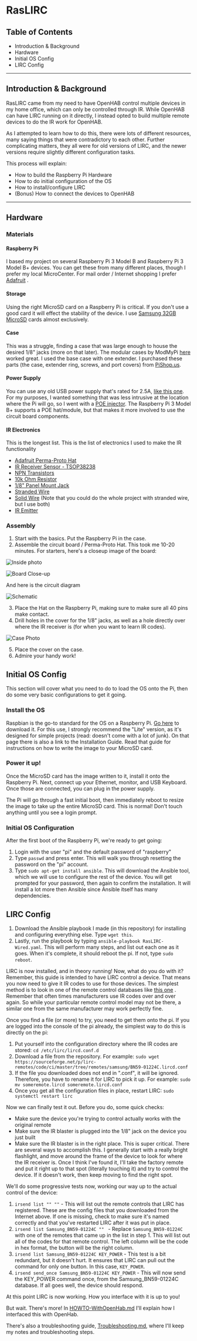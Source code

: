 # RasLIRC
## Table of Contents
  * Introduction & Background
  * Hardware
  * Initial OS Config
  * LIRC Config
---
## Introduction & Background

RasLIRC came from my need to have OpenHAB control multiple devices in my home office, which can only be controlled through IR.  While OpenHAB can have LIRC running on it directly, I instead opted to build multiple remote devices to do the IR work for OpenHAB.

As I attempted to learn how to do this, there were lots of different resources, many saying things that were contradictory to each other.  Further complicating matters, they all were for old versions of LIRC, and the newer versions require slightly different configuration tasks.

This process will explain:
  * How to build the Raspberry Pi Hardware
  * How to do initial configuration of the OS
  * How to install/configure LIRC
  * (Bonus) How to connect the devices to OpenHAB
 
---
## Hardware

### Materials

#### Raspberry Pi
I based my project on several Raspberry Pi 3 Model B and Raspberry Pi 3 Model B+ devices.  You can get these from many different places, though I prefer my local MicroCenter.  For mail order / Internet shopping I prefer [Adafruit](www.adafruit.com) .

#### Storage
Using the right MicroSD card on a Raspberry Pi is critical.  If you don't use a good card it will effect the stability of the device.  I use [Samsung 32GB MicroSD](https://www.amazon.com/Samsung-MicroSD-Adapter-MB-ME32GA-AM/dp/B06XWN9Q99/ref=sr_1_2) cards almost exclusively.

#### Case
This was a struggle, finding a case that was large enough to house the desired 1/8" jacks (more on that later).  The modular cases by ModMyPi [here](https://www.modmypi.com/raspberry-pi/cases-183/raspberry-pi-b-plus2-and-3-cases-1122/plastic-cases-1142/modmypi-modular-rpi-b-plus-case-black) worked great.  I used the base case with one extender.  I purchased these parts (the case, extender ring, screws, and port covers) from [PiShop.us](https://www.pishop.us/product/modmypi-modular-rpi-b23-case-black/).

#### Power Supply
You can use any old USB power supply that's rated for 2.5A, [like this one](https://www.adafruit.com/product/1995).  For my purposes, I wanted something that was less intrusive at the location where the Pi will go, so I went with a [POE injector](https://www.amazon.com/gp/product/B07CNKX14C/ref=oh_aui_search_detailpage?ie=UTF8&psc=1).  The Raspberry Pi 3 Model B+ supports a POE hat/module, but that makes it more involved to use the circuit board components.

#### IR Electronics
This is the longest list.  This is the list of electronics I used to make the IR functionality
  * [Adafruit Perma-Proto Hat](https://www.adafruit.com/product/2310)
  * [IR Receiver Sensor - TSOP38238](https://www.adafruit.com/product/157)
  * [NPN Transistors](https://www.adafruit.com/product/756)
  * [10k Ohm Resistor](https://www.adafruit.com/product/2784)
  * [1/8" Panel Mount Jack](https://www.adafruit.com/product/3692)
  * [Stranded Wire](https://www.adafruit.com/product/3111)  
  * [Solid Wire](https://www.adafruit.com/product/1311) (Note that you could do the whole project with stranded wire, but I use both)
  * [IR Emitter](https://www.amazon.com/Cmple-Extender-Stick-Infrared-Extension/dp/B004WLA25G/ref=sr_1_5)
  
 ### Assembly

1. Start with the basics.  Put the Raspberry Pi in the case.
2. Assemble the circuit board / Perma-Proto Hat.  This took me 10-20 minutes.  For starters, here's a closeup image of the board:

![Inside photo](https://github.com/mediamanrit/RasLIRC/raw/master/Resources/Inside%20Case.jpg)

![Board Close-up](https://github.com/mediamanrit/RasLIRC/raw/master/Resources/Board%20Close-Up.jpg)

And here is the circuit diagram

![Schematic](https://github.com/mediamanrit/RasLIRC/raw/master/Resources/RasLIRC%20Schematic.png)

3. Place the Hat on the Raspberry Pi, making sure to make sure all 40 pins make contact.
4. Drill holes in the cover for the 1/8" jacks, as well as a hole directly over where the IR receiver is (for when you want to learn IR codes).

![Case Photo](https://github.com/mediamanrit/RasLIRC/raw/master/Resources/Case.jpg)

5. Place the cover on the case.
6. Admire your handy work!

## Initial OS Config
This section will cover what you need to do to load the OS onto the Pi, then do some very basic configurations to get it going.

### Install the OS
Raspbian is the go-to standard for the OS on a Raspberry Pi.  [Go here](https://www.raspberrypi.org/downloads/raspbian/) to download it.  For this use, I strongly recommend the "Lite" version, as it's designed for simple projects (read: doesn't come with a lot of junk).  On that page there is also a link to the Installation Guide.  Read that guide for instructions on how to write the image to your MicroSD card.

### Power it up!
Once the MicroSD card has the image written to it, install it onto the Raspberry Pi.  Next, connect up your Ethernet, monitor, and USB Keyboard.  Once those are connected, you can plug in the power supply.

The Pi will go through a fast initial boot, then immediately reboot to resize the image to take up the entire MicroSD card.  This is normal!  Don't touch anything until you see a login prompt.

### Initial OS Configuration
After the first boot of the Raspberry Pi, we're ready to get going:
1. Login with the user "pi" and the default password of "raspberry"
2. Type `passwd` and press enter.  This will walk you through resetting the password on the "pi" account.
3. Type `sudo apt-get install ansible`.  This will download the Ansible tool, which we will use to configure the rest of the device.  You will get prompted for your password, then again to confirm the installation.  It will install a lot more then Ansible since Ansible itself has many dependencies.

## LIRC Config
1. Download the Ansible playbook I made (in this repository) for installing and configuring everything else.  Type `wget this`.
2. Lastly, run the playbook by typing `ansible-playbook RasLIRC-Wired.yaml`.  This will perform many steps, and list out each one as it goes.  When it's complete, it should reboot the pi.  If not, type `sudo reboot`.

LIRC is now installed, and in theory running!  Now, what do you do with it?  Remember, this guide is intended to have LIRC control a device.  That means you now need to give it IR codes to use for those devices.  The simplest method is to look in one of the remote control databases like [this one](https://sourceforge.net/p/lirc-remotes/code/ci/master/tree/remotes/) .  Remember that often times manufacturers use IR codes over and over again.  So while your particular remote control model may not be there, a similar one from the same manufacturer may work perfectly fine.

Once you find a file (or more) to try, you need to get them onto the pi.  If you are logged into the console of the pi already, the simplest way to do this is directly on the pi:
1. Put yourself into the configuration directory where the IR codes are stored: `cd /etc/lirc/lircd.conf.d`
2. Download a file from the repository.  For example: `sudo wget https://sourceforge.net/p/lirc-remotes/code/ci/master/tree/remotes/samsung/BN59-01224C.lircd.conf`
3. If the file you downloaded does not end in ".conf", it will be ignored.  Therefore, you have to rename it for LIRC to pick it up.  For example: `sudo mv someremote.lircd someremote.lircd.conf`
4. Once you get all the configuration files in place, restart LIRC: `sudo systemctl restart lirc`

Now we can finally test it out.  Before you do, some quick checks:
  * Make sure the device you're trying to control actually works with the original remote
  * Make sure the IR blaster is plugged into the 1/8" jack on the device you just built
  * Make sure the IR blaster is in the right place.  This is super critical.  There are several ways to accomplish this.  I generally start with a really bright flashlight, and move around the frame of the device to look for where the IR receiver is.  Once I think I've found it, I'll take the factory remote and put it right up to that spot (literally touching it) and try to control the device.  If it doesn't work, then keep moving to find the right spot.

We'll do some progressive tests now, working our way up to the actual control of the device:
1. `irsend list "" ""` - This will list out the remote controls that LIRC has registered.  These are the config files that you downloaded from the Internet above.  If one is missing, check to make sure it's named correctly and that you've restarted LIRC after it was put in place.
2. `irsend list Samsung_BN59-01224C "" ` - Replace `Samsung_BN59-01224C` with one of the remotes that came up in the list in step 1.  This will list out all of the codes for that remote control.  The left column will be the code in hex format, the button will be the right column.
3. `irsend list Samsung_BN59-01224C KEY_POWER` - This test is a bit redundant, but it doesn't hurt.  It ensures that LIRC can pull out the command for only one button.  In this case, `KEY_POWER`.
4. `irsend send_once Samsung_BN59-01224C KEY_POWER` - This will now send the KEY_POWER command once, from the Samsung_BN59-01224C database.  If all goes well, the device should respond.

At this point LIRC is now working.  How you interface with it is up to you!

But wait.  There's more!  In [HOWTO-WithOpenHab.md](https://github.com/mediamanrit/RasLIRC/blob/master/HOWTO-WithOpenHab.md) I'll explain how I interfaced this with OpenHab.

There's also a troubleshooting guide, [Troubleshooting.md](https://github.com/mediamanrit/RasLIRC/blob/master/Troubleshooting.md), where I'll keep my notes and troubleshooting steps.







